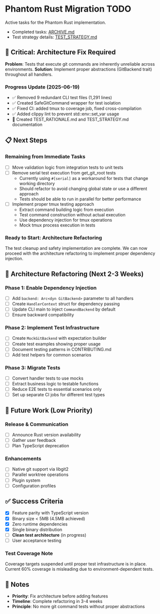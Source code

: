 # Phantom Rust Migration TODO

Active tasks for the Phantom Rust implementation.

- Completed tasks: [ARCHIVE.md](./ARCHIVE.md)
- Test strategy details: [TEST_STRATEGY.md](./TEST_STRATEGY.md)

## 🚨 Critical: Architecture Fix Required

**Problem**: Tests that execute git commands are inherently unreliable across
environments. **Solution**: Implement proper abstractions (GitBackend trait)
throughout all handlers.

### Progress Update (2025-06-19)
- ✅ Removed 9 redundant CLI test files (1,291 lines)
- ✅ Created SafeGitCommand wrapper for test isolation
- ✅ Fixed CI: added tmux to coverage job, fixed cross-compilation
- ✅ Added clippy lint to prevent std::env::set_var usage
- 📝 Created TEST_RATIONALE.md and TEST_STRATEGY.md documentation

## 📋 Next Steps

### Remaining from Immediate Tasks
- [ ] Move validation logic from integration tests to unit tests
- [ ] Remove serial test execution from get_git_root tests
  - Currently using `#[serial]` as a workaround for tests that change working directory
  - Should refactor to avoid changing global state or use a different approach
  - Tests should be able to run in parallel for better performance
- [ ] Implement proper tmux testing approach
  - Extract command building logic from execution
  - Test command construction without actual execution
  - Use dependency injection for tmux operations
  - Mock tmux process execution in tests

### Ready to Start: Architecture Refactoring
The test cleanup and safety implementation are complete. We can now proceed with
the architecture refactoring to implement proper dependency injection.

## 🔧 Architecture Refactoring (Next 2-3 Weeks)

### Phase 1: Enable Dependency Injection

- [ ] Add `backend: Arc<dyn GitBackend>` parameter to all handlers
- [ ] Create `HandlerContext` struct for dependency passing
- [ ] Update CLI main to inject `CommandBackend` by default
- [ ] Ensure backward compatibility

### Phase 2: Implement Test Infrastructure

- [ ] Create `MockGitBackend` with expectation builder
- [ ] Create test examples showing proper usage
- [ ] Document testing patterns in CONTRIBUTING.md
- [ ] Add test helpers for common scenarios

### Phase 3: Migrate Tests

- [ ] Convert handler tests to use mocks
- [ ] Extract business logic to testable functions
- [ ] Reduce E2E tests to essential scenarios only
- [ ] Set up separate CI jobs for different test types

## 📅 Future Work (Low Priority)

### Release & Communication

- [ ] Announce Rust version availability
- [ ] Gather user feedback
- [ ] Plan TypeScript deprecation

### Enhancements

- [ ] Native git support via libgit2
- [ ] Parallel worktree operations
- [ ] Plugin system
- [ ] Configuration profiles

## ✅ Success Criteria

- [x] Feature parity with TypeScript version
- [x] Binary size < 5MB (4.5MB achieved)
- [x] Zero runtime dependencies
- [x] Single binary distribution
- [ ] **Clean test architecture** (in progress)
- [ ] User acceptance testing

### Test Coverage Note

Coverage targets suspended until proper test infrastructure is in place. Current
60% coverage is misleading due to environment-dependent tests.

## 📝 Notes

- **Priority**: Fix architecture before adding features
- **Timeline**: Complete refactoring in 3-4 weeks
- **Principle**: No more git command tests without proper abstractions
